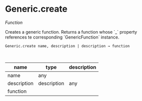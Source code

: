 # Generic.create

_Function_

Creates a generic function. Returns a function whose &#x60;_&#x60; property references te corresponding &#x60;GenericFunction&#x60; instance.

<pre><code>Generic.create name, description | description &rarr; function</code></pre>
<br>

| name | type | description |
|------|------|-------------|
|name|any||
|description | description|any||
|function|||


